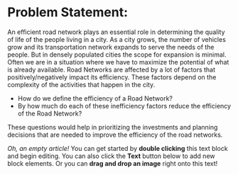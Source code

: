 # Problem Statement:

An efficient road network plays an essential role in determining the quality of life of the people living in a city. As a city grows, the number of vehicles grow and its transportation network expands to serve the needs of the people. But in densely populated cities the scope for expansion is minimal. Often we are in a situation where we have to maximize the potential of what is already available. Road Networks are affected by a lot of factors that positively/negatively impact its efficiency. These factors depend on the complexity of the activities that happen in the city.

* How do we define the efficiency of a Road Network?
* By how much do each of these inefficiency factors reduce the efficiency of the Road Network?

These questions would help in prioritizing the investments and planning decisions that are needed to improve the efficiency of the road networks.

_Oh, an empty article!_ You can get started by **double clicking** this text block and begin editing. You can also click the **Text** button below to add new block elements. Or you can **drag and drop an image** right onto this text!
